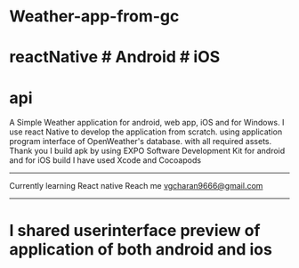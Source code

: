# Weather-app-from-gc 
# reactNative # Android # iOS
# api
A Simple Weather application for android, web app, iOS and for Windows. I use react Native to develop the application from scratch. using application program interface of OpenWeather's database. with all required assets. Thank you
I build apk by using EXPO Software Development Kit for android and for iOS build I have used Xcode and Cocoapods

_______________________________
Currently learning React native
Reach me vgcharan9666@gmail.com
_______________________________
# I shared userinterface preview of application of both android and ios
